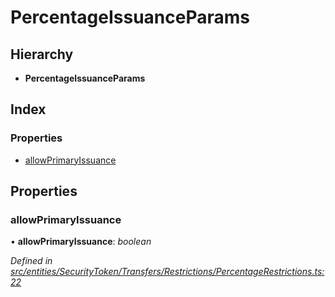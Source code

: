 # PercentageIssuanceParams

## Hierarchy

* **PercentageIssuanceParams**

## Index

### Properties

* [allowPrimaryIssuance](_entities_securitytoken_transfers_restrictions_percentagerestrictions_.percentageissuanceparams.md#allowprimaryissuance)

## Properties

### allowPrimaryIssuance

• **allowPrimaryIssuance**: _boolean_

_Defined in_ [_src/entities/SecurityToken/Transfers/Restrictions/PercentageRestrictions.ts:22_](https://github.com/PolymathNetwork/polymath-sdk/blob/550676f/src/entities/SecurityToken/Transfers/Restrictions/PercentageRestrictions.ts#L22)

